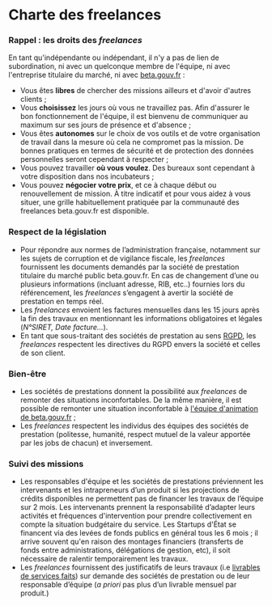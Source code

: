 # Charte des freelances

### Rappel : les droits des _freelances_

En tant qu'indépendante ou indépendant, il n'y a pas de lien de subordination, ni avec un quelconque membre de l'équipe, ni avec l'entreprise titulaire du marché, ni avec [beta.gouv.fr](http://beta.gouv.fr) :

* Vous êtes **libres** de chercher des missions ailleurs et d'avoir d'autres clients ;
* Vous **choisissez** les jours où vous ne travaillez pas. Afin d'assurer le bon fonctionnement de l'équipe, il est bienvenu de communiquer au maximum sur ses jours de présence et d'absence ;
* Vous êtes **autonomes** sur le choix de vos outils et de votre organisation de travail dans la mesure où cela ne compromet pas la mission. De bonnes pratiques en termes de sécurité et de protection des données personnelles seront cependant à respecter ;
* Vous pouvez travailler **où vous voulez**. Des bureaux sont cependant à votre disposition dans nos incubateurs ;
* Vous pouvez **négocier votre prix**, et ce à chaque début ou renouvellement de mission. À titre indicatif et pour vous aidez à vous situer, une grille habituellement pratiquée par la communauté des freelances beta.gouv.fr est disponible.

### Respect de la législation

* Pour répondre aux normes de l’administration française, notamment sur les sujets de corruption et de vigilance fiscale, les _freelances_ fournissent les documents demandés par la société de prestation titulaire du marché public beta.gouv.fr. En cas de changement d’une ou plusieurs informations (incluant adresse, RIB, etc..) fournies lors du référencement, les _freelances_ s’engagent à avertir la société de prestation en temps réel.
* Les _freelances_ envoient les factures mensuelles dans les 15 jours après la fin des travaux en mentionnant les informations obligatoires et légales (_N°SIRET, Date facture..._).
* En tant que sous-traitant des sociétés de prestation au sens [RGPD](../../gerer-sa-startup-detat-ou-de-territoires-au-quotidien/je-securise-mon-produit/guide-rgpd-et-securite.md), les _freelances_ respectent les directives du RGPD envers la société et celles de son client.

### Bien-être

* Les sociétés de prestations donnent la possibilité aux _freelances_ de remonter des situations inconfortables. De la même manière, il est possible de remonter une situation inconfortable à [l'équipe d'animation de beta.gouv.fr](../actions-transverses/equipe-danimation.md) ;
* Les _freelances_ respectent les individus des équipes des sociétés de prestation (politesse, humanité, respect mutuel de la valeur apportée par les jobs de chacun) et inversement.

### Suivi des missions

* Les responsables d'équipe et les sociétés de prestations préviennent les intervenants et les intrapreneurs d’un produit si les projections de crédits disponibles ne permettent pas de financer les travaux de l’équipe sur 2 mois. Les intervenants prennent la responsabilité d’adapter leurs activités et fréquences d'intervention pour prendre collectivement en compte la situation budgétaire du service. Les Startups d'État se financent via des levées de fonds publics en général tous les 6 mois ; il arrive souvent qu'en raison des montages financiers (transferts de fonds entre administrations, délégations de gestion, etc), il soit nécessaire de ralentir temporairement les travaux.
* Les _freelances_ fournissent des justificatifs de leurs travaux (i.e [livrables de services faits](../../gerer-sa-startup-detat-ou-de-territoires-au-quotidien/utiliser-les-marches-publics-beta.gouv/la-facturation-de-a-a-z/livrable-et-service-fait.md)) sur demande des sociétés de prestation ou de leur responsable d’équipe (_a priori_ pas plus d’un livrable mensuel par produit.)
